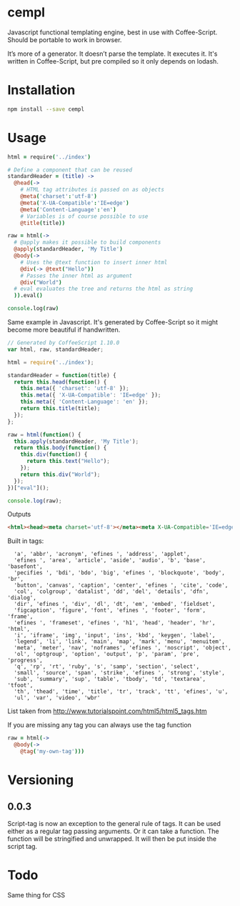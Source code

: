 # cempl
Javascript functional templating engine, best in use with Coffee-Script. Should be portable to work in browser.

It’s more of a generator. It doesn’t parse the template. It executes it. It's written in Coffee-Script, but pre compiled so it only depends on lodash.

# Installation

``` bash
npm install --save cempl
```

# Usage

``` coffeescript
html = require('../index')

# Define a component that can be reused
standardHeader = (title) ->
  @head(->
    # HTML tag attributes is passed on as objects
    @meta('charset':'utf-8')
    @meta('X-UA-Compatible':'IE=edge')
    @meta('Content-Language':'en')
    # Variables is of course possible to use
    @title(title))

raw = html(->
  # @apply makes it possible to build components
  @apply(standardHeader, 'My Title')
  @body(->
    # Uses the @text function to insert inner html
    @div(-> @text("Hello"))
    # Passes the inner html as argument
    @div("World")
  # eval evaluates the tree and returns the html as string
  )).eval()

console.log(raw)
```

Same example in Javascript. It's generated by Coffee-Script so it might become more beautiful if handwritten.

``` javascript
// Generated by CoffeeScript 1.10.0
var html, raw, standardHeader;

html = require('../index');

standardHeader = function(title) {
  return this.head(function() {
    this.meta({ 'charset': 'utf-8' });
    this.meta({ 'X-UA-Compatible': 'IE=edge' });
    this.meta({ 'Content-Language': 'en' });
    return this.title(title);
  });
};

raw = html(function() {
  this.apply(standardHeader, 'My Title');
  return this.body(function() {
    this.div(function() {
      return this.text("Hello");
    });
    return this.div("World");
  });
})["eval"]();

console.log(raw);
```

Outputs

``` html
<html><head><meta charset='utf-8'></meta><meta X-UA-Compatible='IE=edge'></meta><meta Content-Language='en'></meta><title>My Title</title></head><body><div>Hello</div><div>World</div></body></html>
```

Built in tags: 

```
  'a', 'abbr', 'acronym', 'efines ', 'address', 'applet',
  'efines ', 'area', 'article', 'aside', 'audio', 'b', 'base', 'basefont',
  'pecifies ', 'bdi', 'bdo', 'big', 'efines ', 'blockquote', 'body', 'br',
  'button', 'canvas', 'caption', 'center', 'efines ', 'cite', 'code',
  'col', 'colgroup', 'datalist', 'dd', 'del', 'details', 'dfn', 'dialog',
  'dir', 'efines ', 'div', 'dl', 'dt', 'em', 'embed', 'fieldset',
  'figcaption', 'figure', 'font', 'efines ', 'footer', 'form', 'frame',
  'efines ', 'frameset', 'efines ', 'h1', 'head', 'header', 'hr', 'html',
  'i', 'iframe', 'img', 'input', 'ins', 'kbd', 'keygen', 'label',
  'legend', 'li', 'link', 'main', 'map', 'mark', 'menu', 'menuitem',
  'meta', 'meter', 'nav', 'noframes', 'efines ', 'noscript', 'object',
  'ol', 'optgroup', 'option', 'output', 'p', 'param', 'pre', 'progress',
  'q', 'rp', 'rt', 'ruby', 's', 'samp', 'section', 'select',
  'small', 'source', 'span', 'strike', 'efines ', 'strong', 'style',
  'sub', 'summary', 'sup', 'table', 'tbody', 'td', 'textarea', 'tfoot',
  'th', 'thead', 'time', 'title', 'tr', 'track', 'tt', 'efines', 'u',
  'ul', 'var', 'video', 'wbr'
```

List taken from http://www.tutorialspoint.com/html5/html5_tags.htm

If you are missing any tag you can always use the tag function

``` coffeescript
raw = html(->
  @body(->
    @tag('my-own-tag')))
```

# Versioning
## 0.0.3
Script-tag is now an exception to the general rule of tags. It can be used either as a regular tag passing arguments. Or it can take a function. The function will be stringified and unwrapped. It will then be put inside the script tag.

# Todo
Same thing for CSS
